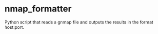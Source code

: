 # nmap_formatter
Python script that reads a gnmap file and outputs the results in the format host:port.
